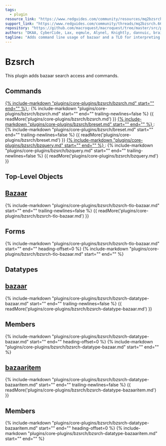 ```yaml
---
tags:
  - plugin
resource_link: "https://www.redguides.com/community/resources/mq2bzsrch.105/"
support_link: "https://www.redguides.com/community/threads/mq2bzsrch.66811/"
repository: "https://github.com/macroquest/macroquest/tree/master/src/plugins/bzsrch"
authors: "DKAA, CyberCide, Lax, eqmule, Alynel, Knightly, dannuic, brainiac"
tagline: "Adds command line usage of bazaar and a TLO for interpreting information."
---
```

# Bzsrch
<!--desc-start-->
This plugin adds bazaar search access and commands.
<!--desc-end-->

## Commands

<a href="bzsrch/">
{% 
  include-markdown "plugins/core-plugins/bzsrch/bzsrch.md" 
  start="<!--cmd-syntax-start-->" 
  end="<!--cmd-syntax-end-->" 
%}
</a>
:    {% include-markdown "plugins/core-plugins/bzsrch/bzsrch.md" 
        start="<!--cmd-desc-start-->" 
        end="<!--cmd-desc-end-->" 
        trailing-newlines=false 
     %} {{ readMore('plugins/core-plugins/bzsrch/bzsrch.md') }}

<a href="breset/">
{% 
  include-markdown "plugins/core-plugins/bzsrch/breset.md" 
  start="<!--cmd-syntax-start-->" 
  end="<!--cmd-syntax-end-->" 
%}
</a>
:    {% include-markdown "plugins/core-plugins/bzsrch/breset.md" 
        start="<!--cmd-desc-start-->" 
        end="<!--cmd-desc-end-->" 
        trailing-newlines=false 
     %} {{ readMore('plugins/core-plugins/bzsrch/breset.md') }}

<a href="bzquery/">
{% 
  include-markdown "plugins/core-plugins/bzsrch/bzquery.md" 
  start="<!--cmd-syntax-start-->" 
  end="<!--cmd-syntax-end-->" 
%}
</a>
:    {% 
     include-markdown "plugins/core-plugins/bzsrch/bzquery.md" 
     start="<!--cmd-desc-start-->" 
     end="<!--cmd-desc-end-->" 
     trailing-newlines=false 
     %} {{ readMore('plugins/core-plugins/bzsrch/bzquery.md') }}

## Top-Level Objects

## [Bazaar](bzsrch-tlo-bazaar.md)
{%
  include-markdown "plugins/core-plugins/bzsrch/bzsrch-tlo-bazaar.md"
  start="<!--tlo-desc-start-->"
  end="<!--tlo-desc-end-->"
  trailing-newlines=false
%} {{ readMore('plugins/core-plugins/bzsrch/bzsrch-tlo-bazaar.md') }}

<h2>Forms</h2>
{%
  include-markdown "plugins/core-plugins/bzsrch/bzsrch-tlo-bazaar.md"
  start="<!--tlo-forms-start-->"
  end="<!--tlo-forms-end-->"
  heading-offset=0
%}
{% 
  include-markdown "plugins/core-plugins/bzsrch/bzsrch-tlo-bazaar.md" 
  start="<!--tlo-linkrefs-start-->"
  end="<!--tlo-linkrefs-end-->"
%}

## Datatypes

## [bazaar](bzsrch-datatype-bazaar.md)
{%
  include-markdown "plugins/core-plugins/bzsrch/bzsrch-datatype-bazaar.md"
  start="<!--dt-desc-start-->"
  end="<!--dt-desc-end-->"
  trailing-newlines=false
%} {{ readMore('plugins/core-plugins/bzsrch/bzsrch-datatype-bazaar.md') }}

<h2>Members</h2>
{%
  include-markdown "plugins/core-plugins/bzsrch/bzsrch-datatype-bazaar.md"
  start="<!--dt-members-start-->"
  end="<!--dt-members-end-->"
  heading-offset=0
%}
{%
  include-markdown "plugins/core-plugins/bzsrch/bzsrch-datatype-bazaar.md"
  start="<!--dt-linkrefs-start-->"
  end="<!--dt-linkrefs-end-->"
%}

## [bazaaritem](bzsrch-datatype-bazaaritem.md)
{%
  include-markdown "plugins/core-plugins/bzsrch/bzsrch-datatype-bazaaritem.md"
  start="<!--dt-desc-start-->"
  end="<!--dt-desc-end-->"
  trailing-newlines=false
%} {{ readMore('plugins/core-plugins/bzsrch/bzsrch-datatype-bazaaritem.md') }}

<h2>Members</h2>
{%
  include-markdown "plugins/core-plugins/bzsrch/bzsrch-datatype-bazaaritem.md"
  start="<!--dt-members-start-->"
  end="<!--dt-members-end-->"
  heading-offset=0
%}
{%
  include-markdown "plugins/core-plugins/bzsrch/bzsrch-datatype-bazaaritem.md"
  start="<!--dt-linkrefs-start-->"
  end="<!--dt-linkrefs-end-->"
%} 

